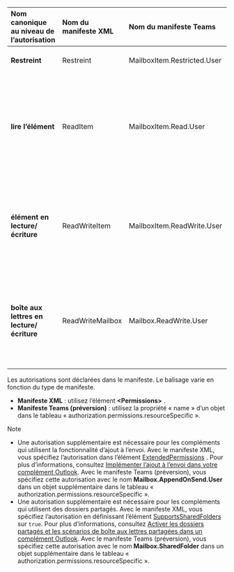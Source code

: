 |**Nom canonique au niveau de l’autorisation</br>**|**Nom du manifeste XML**|**Nom du manifeste Teams**|**Description récapitulative**|
|:-----|:-----|:-----|:-----|
|**Restreint**|Restreint|MailboxItem.Restricted.User|Autorise l’utilisation d’entités, mais pas d’expressions régulières. |
|**lire l’élément**|ReadItem|MailboxItem.Read.User|En plus de ce qui est autorisé dans **restreint**, il autorise :<ul><li>expressions régulières</li><li>l’accès en lecture de l’API du complément Outlook</li><li>l’obtention des propriétés de l’élément et du jeton de rappel</li></ul> |
|**élément en lecture/écriture**|ReadWriteItem|MailboxItem.ReadWrite.User|En plus de ce qui est autorisé dans **l’élément de lecture**, il permet :<ul><li>l’accès total à l’API du complément Outlook, à l’exception de `makeEwsRequestAsync`</li><li>la définition des propriétés de l’élément</li></ul> |
|**boîte aux lettres en lecture/écriture**|ReadWriteMailbox|Mailbox.ReadWrite.User|En plus de ce qui est autorisé dans **l’élément de lecture/écriture**, il permet :<ul><li>la création, la lecture, l’écriture d’éléments et de dossiers</li><li>l’envoi d’éléments</li><li>l’appel de [makeEwsRequestAsync](/javascript/api/requirement-sets/outlook/preview-requirement-set/office.context.mailbox#methods)</li></ul> |

Les autorisations sont déclarées dans le manifeste. Le balisage varie en fonction du type de manifeste.

- **Manifeste XML** : utilisez l’élément **\<Permissions\>** .
- **Manifeste Teams (préversion)** : utilisez la propriété « name » d’un objet dans le tableau « authorization.permissions.resourceSpecific ».

> [!NOTE]
>
> - Une autorisation supplémentaire est nécessaire pour les compléments qui utilisent la fonctionnalité d’ajout à l’envoi. Avec le manifeste XML, vous spécifiez l’autorisation dans l’élément [ExtendedPermissions](/javascript/api/manifest/extendedpermissions) . Pour plus d’informations, consultez [Implémenter l’ajout à l’envoi dans votre complément Outlook](../outlook/append-on-send.md). Avec le manifeste Teams (préversion), vous spécifiez cette autorisation avec le nom **Mailbox.AppendOnSend.User** dans un objet supplémentaire dans le tableau « authorization.permissions.resourceSpecific ».
> - Une autorisation supplémentaire est nécessaire pour les compléments qui utilisent des dossiers partagés. Avec le manifeste XML, vous spécifiez l’autorisation en définissant l’élément [SupportsSharedFolders](/javascript/api/manifest/supportssharedfolders) sur `true`. Pour plus d’informations, consultez [Activer les dossiers partagés et les scénarios de boîte aux lettres partagées dans un complément Outlook](../outlook/delegate-access.md). Avec le manifeste Teams (préversion), vous spécifiez cette autorisation avec le nom **Mailbox.SharedFolder** dans un objet supplémentaire dans le tableau « authorization.permissions.resourceSpecific ».
